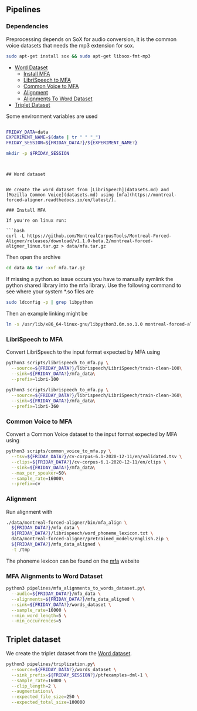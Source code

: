 ## Pipelines

### Dependencies

Preprocessing depends on SoX for audio conversion, it is the common voice datasets that needs the mp3 extension for sox.

```bash
sudo apt-get install sox && sudo apt-get libsox-fmt-mp3
```

- [Word Dataset](#word-dataset)
  - [Install MFA](#install-mfa)
  - [LibriSpeech to MFA](#librispeech-to-mfa)
  - [Common Voice to MFA](#common-voice-to-mfa)
  - [Alignment](#alignment)
  - [Alignments To Word Dataset](#alignments-to-word-dataset)
- [Triplet Dataset](#triplet-dataset)

Some environment variables are used

```bash 

FRIDAY_DATA=data
EXPERIMENT_NAME=$(date | tr " " "_")
FRIDAY_SESSION=${FRIDAY_DATA?}/${EXPERIMENT_NAME?}

mkdir -p $FRIDAY_SESSION
```
```


## Word dataset


We create the word dataset from [LibriSpeech](datasets.md) and [Mozilla Common Voice](datasets.md) using [mfa](https://montreal-forced-aligner.readthedocs.io/en/latest/).

### Install MFA

If you're on linux run:

```bash
curl -L https://github.com/MontrealCorpusTools/Montreal-Forced-Aligner/releases/download/v1.1.0-beta.2/montreal-forced-aligner_linux.tar.gz > data/mfa.tar.gz
```

Then open the archive

```bash
cd data && tar -xvf mfa.tar.gz
```

If missing a python.so issue occurs you have to manually symlink the python shared library into the mfa library. Use 
the following command to see where your system *.so files are

```bash
sudo ldconfig -p | grep libpython
```

Then an example linking might be

```bash
ln -s /usr/lib/x86_64-linux-gnu/libpython3.6m.so.1.0 montreal-forced-aligner/lib/libpython3.6m.so
```


### LibriSpeech to MFA

Convert LibriSpeech to the input format expected by MFA using

```bash
python3 scripts/librispeech_to_mfa.py \
  --source=${FRIDAY_DATA?}/librispeech/LibriSpeech/train-clean-100\
  --sink=${FRIDAY_DATA?}/mfa_data\
  --prefix=libri-100
  
python3 scripts/librispeech_to_mfa.py \
  --source=${FRIDAY_DATA?}/librispeech/LibriSpeech/train-clean-360\
  --sink=${FRIDAY_DATA?}/mfa_data\
  --prefix=libri-360
```

### Common Voice to MFA

Convert a Common Voice dataset to the input format expected by MFA using

```bash
python3 scripts/common_voice_to_mfa.py \
  --tsv=${FRIDAY_DATA?}/cv-corpus-6.1-2020-12-11/en/validated.tsv \
  --clips=${FRIDAY_DATA?}/cv-corpus-6.1-2020-12-11/en/clips \
  --sink=${FRIDAY_DATA?}/mfa_data\
  --max_per_speaker=50\
  --sample_rate=16000\
  --prefix=cv
```

### Alignment

Run alignment with

```bash
./data/montreal-forced-aligner/bin/mfa_align \
  ${FRIDAY_DATA?}/mfa_data \
  ${FRIDAY_DATA?}/librispeech/word_phoneme_lexicon.txt \
  data/montreal-forced-aligner/pretrained_models/english.zip \
  ${FRIDAY_DATA?}/mfa_data_aligned \
  -t /tmp
```

The phoneme lexicon can be found on the [mfa](https://montreal-forced-aligner.readthedocs.io/en/latest/) website


### MFA Alignments to Word Dataset

```bash
python3 pipelines/mfa_alignments_to_words_dataset.py\
  --audio=${FRIDAY_DATA?}/mfa_data \
  --alignments=${FRIDAY_DATA?}/mfa_data_aligned \
  --sink=${FRIDAY_DATA?}/words_dataset \
  --sample_rate=16000 \
  --min_word_length=5 \
  --min_occurrences=5 
```



## Triplet dataset

We create the triplet dataset from the [Word dataset](#word-dataset).


```bash
python3 pipelines/triplization.py\
  --source=${FRIDAY_DATA?}/words_dataset \
  --sink_prefix=${FRIDAY_SESSION?}/ptfexamples-dml-1 \
  --sample_rate=16000 \
  --clip_length=2 \
  --augmentations\
  --expected_file_size=250 \
  --expected_total_size=100000
  
```




